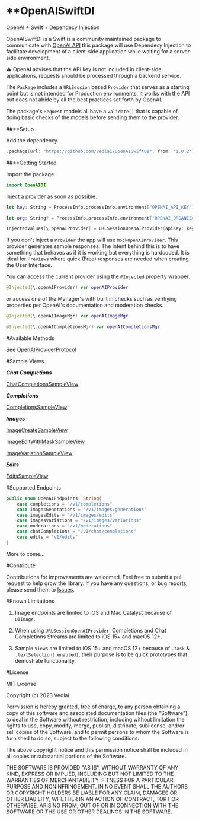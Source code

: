 # **OpenAISwiftDI

OpenAI + Swift + Dependecy Injection


OpenAISwiftDI is a Swift is a community maintained package to communicate with [OpenAI API](https://platform.openai.com/docs/introduction) this package will use Dependecy Injection to facilitate development of a client-side application while waiting for a server-side environment.

⚠️ OpenAI advises that the API key is not included in client-side applications, requests should be processed through a backend service. 

The `Package` includes a `URLSession` based `Provider` that serves as a starting point but is not intended for Production environments. It works with the API but does not abide by all the best practices set forth by OpenAI.

The package's `Request` models all have a `validate()` that is capable of doing basic checks of the models before sending them to the provider.

##**Setup

Add the dependency.

```swift
.package(url: "https://github.com/vedlai/OpenAISwiftDI", from: "1.0.2")
```
##**Getting Started

Import the package.

```swift
import OpenAIDI
```

Inject a provider as soon as possible.          

```swift
let key: String = ProcessInfo.processInfo.environment["OPENAI_API_KEY"]!

let org: String? = ProcessInfo.processInfo.environment["OPENAI_ORGANIZATION"]

InjectedValues[\.openAIProvider] = URLSessionOpenAIProvider(apiKey: key, orgId: org)
```

If you don't inject a `Provider` the app will use `MockOpenAIProvider`. This provider generates sample responses. The intent behind this is to have something that behaves as if it is working but everything is hardcoded. It is ideal for `Previews` where quick (Free) responses are needed when creating the User Interface.

You can access the current provider using the `@Injected` property wrapper.

```swift
@Injected(\.openAIProvider) var openAIProvider
```

or access one of the Manager's with built in checks such as verifiying properties per OpenAI's documentation and moderation checks.

```swift
@Injected(\.openAIImageMgr) var openAIImageMgr

@Injected(\.openAICompletionsMgr) var openAICompletionsMgr
```

#Available Methods

See [OpenAIProviderProtocol](/Sources/OpenAISwiftDI/Files/Model/Service/OpenAIProvider/OpenAIProviderProtocol.swift)

#Sample Views

***Chat Completions***

[ChatCompletionsSampleView](/Sources/OpenAISwiftDI/Showcase/Images/Chat.png)
    
***Completions***

[CompletionsSampleView](/Sources/OpenAISwiftDI/Showcase/Images/Completions.png)

***Images***

[ImageCreateSampleView](/Sources/OpenAISwiftDI/Showcase/Images/ImageCreate.png)

[ImageEditWithMaskSampleView](/Sources/OpenAISwiftDI/Showcase/Images/ImageEditWMask.png)

[ImageVariationSampleView](/Sources/OpenAISwiftDI/Showcase/Images/ImageVariation.png)

***Edits***

[EditsSampleView](/Sources/OpenAISwiftDI/Showcase/Images/Edits.png)

#Supported Endpoints

```swift
public enum OpenAIEndpoints: String{
    case completions = "/v1/completions"
    case imagesGenerations = "/v1/images/generations"
    case imagesEdits = "/v1/images/edits"
    case imagesVariations = "/v1/images/variations"
    case moderations = "/v1/moderations"
    case chatCompletions = "/v1/chat/completions"
    case edits = "v1/edits"
}
```
More to come...

#Contribute

Contributions for improvements are welcomed. Feel free to submit a pull request to help grow the library. If you have any questions, or bug reports, please send them to [Issues](https://github.com/vedlai/OpenAISwiftDI/issues).

#Known Limitations

1. Image endpoints are limited to iOS and Mac Catalyst because of `UIImage`. 

2. When using `URLSessionOpenAIProvider`, Completions and Chat Completions Streams are limited to iOS 15+ and macOS 12+.

3. Sample `View`s are limited to iOS 15+ and macOS 12+ because of `.task` & `.textSelection(.enabled)`, their purpose is to be quick prototypes that demostrate functionality.

#License

MIT License

Copyright (c) 2023 Vedlai

Permission is hereby granted, free of charge, to any person obtaining a copy
of this software and associated documentation files (the "Software"), to deal
in the Software without restriction, including without limitation the rights
to use, copy, modify, merge, publish, distribute, sublicense, and/or sell
copies of the Software, and to permit persons to whom the Software is
furnished to do so, subject to the following conditions:

The above copyright notice and this permission notice shall be included in all
copies or substantial portions of the Software.

THE SOFTWARE IS PROVIDED "AS IS", WITHOUT WARRANTY OF ANY KIND, EXPRESS OR
IMPLIED, INCLUDING BUT NOT LIMITED TO THE WARRANTIES OF MERCHANTABILITY,
FITNESS FOR A PARTICULAR PURPOSE AND NONINFRINGEMENT. IN NO EVENT SHALL THE
AUTHORS OR COPYRIGHT HOLDERS BE LIABLE FOR ANY CLAIM, DAMAGES OR OTHER
LIABILITY, WHETHER IN AN ACTION OF CONTRACT, TORT OR OTHERWISE, ARISING FROM,
OUT OF OR IN CONNECTION WITH THE SOFTWARE OR THE USE OR OTHER DEALINGS IN THE
SOFTWARE.
